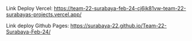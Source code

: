 Link Deploy Vercel:
https://team-22-surabaya-feb-24-cj6jk81vw-team-22-surabayas-projects.vercel.app/

Link deploy Github Pages:
https://surabaya-22.github.io/Team-22-Surabaya-Feb-24/
